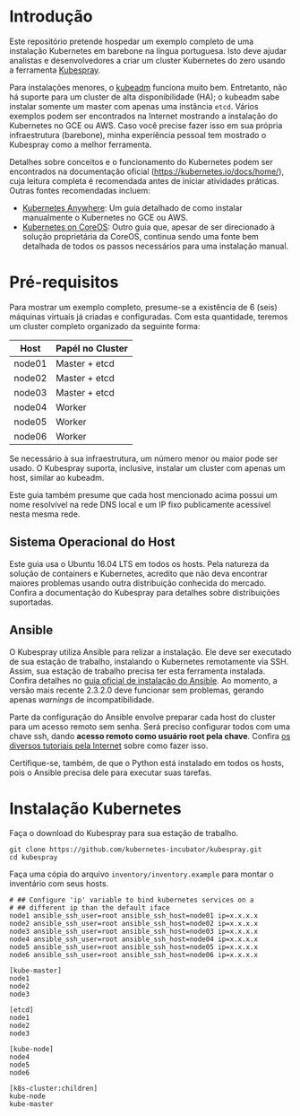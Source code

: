 # Introdução

Este repositório pretende hospedar um exemplo completo de uma instalação Kubernetes em barebone na língua portuguesa. Isto deve ajudar analistas e desenvolvedores a criar um cluster Kubernetes do zero usando a ferramenta [Kubespray](https://github.com/kubernetes-incubator/kubespray).

Para instalações menores, o [kubeadm](https://kubernetes.io/docs/setup/independent/create-cluster-kubeadm/) funciona muito bem. Entretanto, não há suporte para um cluster de alta disponibilidade (HA); o kubeadm sabe instalar somente um master com apenas uma instância `etcd`. Vários exemplos podem ser encontrados na Internet mostrando a instalação do Kubernetes no GCE ou AWS. Caso você precise fazer isso em sua própria infraestrutura (barebone), minha experiência pessoal tem mostrado o Kubespray como a melhor ferramenta.

Detalhes sobre conceitos e o funcionamento do Kubernetes podem ser encontrados na documentação oficial (https://kubernetes.io/docs/home/), cuja leitura completa é recomendada antes de iniciar atividades práticas. Outras fontes recomendadas incluem:

* [Kubernetes Anywhere](https://github.com/kubernetes/kubernetes-anywhere): Um guia detalhado de como instalar manualmente o Kubernetes no GCE ou AWS.
* [Kubernetes on CoreOS](https://coreos.com/kubernetes/docs/latest/): Outro guia que, apesar de ser direcionado à solução proprietária da CoreOS, continua sendo uma fonte bem detalhada de todos os passos necessários para uma instalação manual.

# Pré-requisitos

Para mostrar um exemplo completo, presume-se a existência de 6 (seis) máquinas virtuais já criadas e configuradas. Com esta quantidade, teremos um cluster completo organizado da seguinte forma:

| Host     | Papél no Cluster |
| -------- | -------- |
| node01   | Master + etcd |
| node02   | Master + etcd |
| node03   | Master + etcd |
| node04   | Worker |
| node05   | Worker |
| node06   | Worker |

Se necessário à sua infraestrutura, um número menor ou maior pode ser usado. O Kubespray suporta, inclusive, instalar um cluster com apenas um host, similar ao kubeadm.

Este guia também presume que cada host mencionado acima possui um nome resolvível na rede DNS local e um IP fixo publicamente acessível nesta mesma rede.

## Sistema Operacional do Host

Este guia usa o Ubuntu 16.04 LTS em todos os hosts. Pela natureza da solução de containers e Kubernetes, acredito que não deva encontrar maiores problemas usando outra distribuição conhecida do mercado. Confira a documentação do Kubespray para detalhes sobre distribuições suportadas.

## Ansible
O Kubespray utiliza Ansible para relizar a instalação. Ele deve ser executado de sua estação de trabalho, instalando o Kubernetes remotamente via SSH. Assim, sua estação de trabalho precisa ter esta ferramenta instalada. Confira detalhes no [guia oficial de instalação do Ansible](http://docs.ansible.com/ansible/latest/intro_installation.html). Ao momento, a versão mais recente 2.3.2.0 deve funcionar sem problemas, gerando apenas _warnings_ de incompatibilidade.

Parte da configuração do Ansible envolve preparar cada host do cluster para um acesso remoto sem senha. Será preciso configurar todos com uma chave ssh, dando **acesso remoto como usuário root pela chave**. Confira [os diversos tutoriais pela Internet](https://www.google.com.br/search?q=ssh+chave+sem+senha&oq=ssh+chave+sem+senha&aqs=chrome..69i57j0l5.5311j0j9&sourceid=chrome&ie=UTF-8) sobre como fazer isso.

Certifique-se, também, de que o Python está instalado em todos os hosts, pois o Ansible precisa dele para executar suas tarefas.

# Instalação Kubernetes

Faça o download do Kubespray para sua estação de trabalho.

```
git clone https://github.com/kubernetes-incubator/kubespray.git
cd kubespray
```

Faça uma cópia do arquivo `inventory/inventory.example` para montar o inventário com seus hosts.

```
# ## Configure 'ip' variable to bind kubernetes services on a
# ## different ip than the default iface
node1 ansible_ssh_user=root ansible_ssh_host=node01 ip=x.x.x.x
node2 ansible_ssh_user=root ansible_ssh_host=node02 ip=x.x.x.x
node3 ansible_ssh_user=root ansible_ssh_host=node03 ip=x.x.x.x
node4 ansible_ssh_user=root ansible_ssh_host=node04 ip=x.x.x.x
node5 ansible_ssh_user=root ansible_ssh_host=node05 ip=x.x.x.x
node6 ansible_ssh_user=root ansible_ssh_host=node06 ip=x.x.x.x

[kube-master]
node1
node2
node3

[etcd]
node1
node2
node3

[kube-node]
node4
node5
node6

[k8s-cluster:children]
kube-node
kube-master
```

